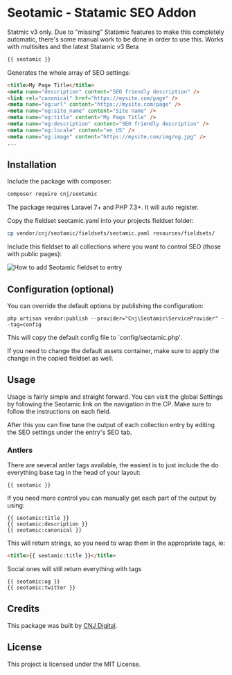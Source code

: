 # Seotamic - Statamic SEO Addon

Statmic v3 only. Due to "missing" Statamic features to make this completely automatic, there's some manual work to be done in order to use this. Works with multisites and the latest Statamic v3 Beta

```php
{{ seotamic }}
```

Generates the whole array of SEO settings:

```html
<title>My Page Title</title>
<meta name="description" content="SEO friendly description" />
<link rel="canonical" href="https://mysite.com/page" />
<meta name="og:url" content="https://mysite.com/page" />
<meta name="og:site_name" content="Site name" />
<meta name="og:title" content="My Page Title" />
<meta name="og:description" content="SEO friendly description" />
<meta name="og:locale" content="en_US" />
<meta name="og:image" content="https://mysite.com/img/og.jpg" />
...
```

## Installation

Include the package with composer:

```sh
composer require cnj/seotamic
```

The package requires Laravel 7+ and PHP 7.3+. It will auto register.

Copy the fieldset seotamic.yaml into your projects fieldset folder:

```sh
cp vendor/cnj/seotamic/fieldsets/seotamic.yaml resources/fieldsets/
```

Include this fieldset to all collections where you want to control SEO (those with public pages):

![How to add Seotamic fieldset to entry](https://media.giphy.com/media/SAUAWHkR34qX105xnS/giphy.gif)

## Configuration (optional)

You can override the default options by publishing the configuration:

```
php artisan vendor:publish --provider="Cnj\Seotamic\ServiceProvider" --tag=config
```

This will copy the default config file to `config/seotamic.php'.

If you need to change the default assets container, make sure to apply the change in the copied fieldset as well.

## Usage

Usage is fairly simple and straight forward. You can visit the global Settings by following the Seotamic link on the navigation in the CP. Make sure to follow the instructions on each field.

After this you can fine tune the output of each collection entry by editing the SEO settings under the entry's SEO tab.

### Antlers

There are several antler tags available, the easiest is to just include the do everything base tag in the head of your layout:

```
{{ seotamic }}
```

If you need more control you can manually get each part of the output by using:

```
{{ seotamic:title }}
{{ seotamic:description }}
{{ seotamic:canonical }}
```

This will return strings, so you need to wrap them in the appropriate tags, ie:

```html
<title>{{ seotamic:title }}</title>
```

Social ones will still return everything with tags

```
{{ seotamic:og }}
{{ seotamic:twitter }}
```

## Credits

This package was built by [CNJ Digital](https://www.cnj.si/).

## License

This project is licensed under the MIT License.
